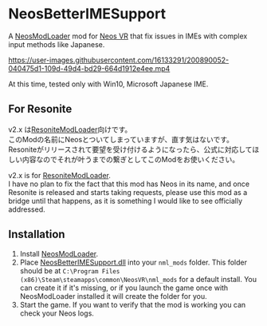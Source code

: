 # NeosBetterIMESupport

A [NeosModLoader](https://github.com/zkxs/NeosModLoader) mod for [Neos VR](https://neos.com/) that fix issues in IMEs with complex input methods like Japanese.

https://user-images.githubusercontent.com/16133291/200890052-040475d1-109d-49d4-bd29-664d1912e4ee.mp4

At this time, tested only with Win10, Microsoft Japanese IME.

## For Resonite
v2.x は[ResoniteModLoader](https://github.com/resonite-modding-group/ResoniteModLoader)向けです。  
このModの名前にNeosとついてしまっていますが、直す気はないです。Resoniteがリリースされて要望を受け付けるようになったら、公式に対応してほしい内容なのでそれが叶うまでの繋ぎとしてこのModをお使いください。

v2.x is for [ResoniteModLoader](https://github.com/resonite-modding-group/ResoniteModLoader).  
I have no plan to fix the fact that this mod has Neos in its name, and once Resonite is released and starts taking requests, please use this mod as a bridge until that happens, as it is something I would like to see officially addressed.

## Installation
1. Install [NeosModLoader](https://github.com/zkxs/NeosModLoader).
2. Place [NeosBetterIMESupport.dll](https://github.com/hantabaru1014/NeosBetterIMESupport/releases/latest/download/NeosBetterIMESupport.dll) into your `nml_mods` folder. This folder should be at `C:\Program Files (x86)\Steam\steamapps\common\NeosVR\nml_mods` for a default install. You can create it if it's missing, or if you launch the game once with NeosModLoader installed it will create the folder for you.
3. Start the game. If you want to verify that the mod is working you can check your Neos logs.

